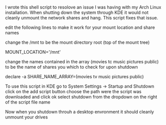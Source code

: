 I wrote this shell script to resolove an issue I was having with my Arch Linux installation.
When shutting down the system through KDE it would not cleanly unmount the network shares and
hang. This script fixes that issue. 

edit the following lines to make it work for your mount location and share names

change the /mnt to be the mount directory root (top of the mount tree)

MOUNT_LOCATION='/mnt'

change the names contained in the array (movies tc music pictures public) to be the name of
shares you which to check for upon shutdown

declare -a SHARE_NAME_ARRAY=(movies tv music pictures public)

To use this script in KDE go to System Settings -> Startup and Shutdown
click on the add script button
choose the path were the script was downloaded and click ok
select shutdown from the dropdown on the right of the script file name

Now when you shutdown throuh a desktop envronment it should cleanly unmount your drives